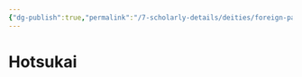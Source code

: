 ```yaml
---
{"dg-publish":true,"permalink":"/7-scholarly-details/deities/foreign-pantheons/the-sacred-dragons/hotsukai/","noteIcon":""}
---
```


# Hotsukai
